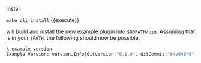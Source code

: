 Install

`make cli-install` {{execute}}

will build and install the new example plugin into `$GOPATH/bin`. Assuming that is in your `$PATH`, the following should now be possible.

```bash
k example version
Example Version: version.Info{GitVersion:"0.1.0", GitCommit:"64e04046", BuildDate:"2020-01-30T22:00:17Z", GoVersion:"go1.13.7", Compiler:"gc", Platform:"darwin/amd64"}
```
